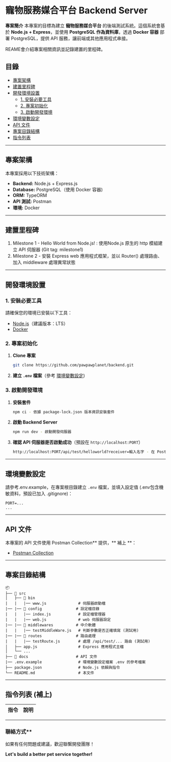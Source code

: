 # 寵物服務媒合平台 Backend Server

 **專案簡介**
本專案的目標為建立 **寵物服務媒合平台** 的後端測試系統。這個系統會基於 **Node.js + Express**，並使用 **PostgreSQL 作為資料庫**，透過 **Docker 容器** 部署 PostgreSQL，提供 API 服務，讓前端或其他應用程式串接。

REAME會介紹專案相關資訊並記錄建置的里程碑。


## 目錄 

- [專案架構](#-專案架構)
- [建置里程碑](#-建置里程碑)
- [開發環境設置](#-開發環境設置)
  - [1. 安裝必要工具](#1-安裝必要工具)
  - [2. 專案初始化](#2-專案初始化)
  - [3. 啟動開發環境](#3-啟動開發環境)
- [環境變數設定](#-環境變數設定)
- [API 文件](#-api-文件)
- [專案目錄結構](#-專案目錄結構)
- [指令列表](#-指令列表)

---

## 專案架構

本專案採用以下技術架構：

- **Backend:** Node.js + Express.js
- **Database:** PostgreSQL（使用 Docker 容器)
- **ORM:** TypeORM
- **API 測試:** Postman
- **環境:** Docker

---

## 建置里程碑
1. Milestone 1 - Hello World from Node.js! : 使用Node.js 原生的 http 模組建立 API 伺服器 (Git tag: milestone1)
2. Milestone 2 - 安裝 Express web 應用程式框架，並以 Router() 處理路由、加入 middleware 處理異常狀態
---

## 開發環境設置

### **1. 安裝必要工具**

請確保您的環境已安裝以下工具：

- [Node.js](https://nodejs.org/)（建議版本：LTS）
- [Docker](https://www.docker.com/)

### **2. 專案初始化**

1. **Clone 專案**
   ```bash
   git clone https://github.com/pawpawplanet/backend.git
   ```
2. **建立 `.env` 檔案**（參考 [環境變數設定](#-環境變數設定))

### **3. 啟動開發環境**
1. **安裝套件**
    ```bash
   npm ci - 依據 package-lock.json 版本資訊安裝套件
   ```
2. **啟動 Backend Server**
   ```bash
   npm run dev - 啟動開發伺服器
   ```

2. **確認 API 伺服器是否啟動成功**（預設在 `http://localhost:PORT`）
    ```bash
   http://localhost:PORT/api/test/helloworld?receiver=輸入名字 - 在 Postman 收到 response 'Hello World to ${receiver}!' 
   ```

---

## 環境變數設定 

請參考.env.example，在專案根目錄建立 `.env` 檔案，並填入設定值 (.env包含機敏資料，預設已加入 .gitignore)： 

```env
PORT=...
...
```

---

## API 文件 

本專案的 API 文件使用 Postman Collection** 提供，** 補上 **：

- [Postman Collection](#) 

---

## 專案目錄結構

```
📦 
├── 📂 src
│   ├── 📂 bin
|   |   |── www.js              # 伺服器啟動檔
|── |── 📂 config               # 設定檔目錄
|   |   |── index.js            # 設定檔管理器
|   |   |── web.js              # web 伺服器設定
|── |── 📂 middlewares          # 中介軟體
|   |   |── testMiddleWare.js   # 判斷參數是否正確填寫 (測試用)
|── |── 📂 routes               # 路由處理
|   |   |── testRoute.js        # 處理 /api/test/... 路由 (測試用)
│   ├── app.js                  # Express 應用程式主檔
│   └── ...
├── 📂 docs                     # API 文件
|── .env.example                # 環境變數設定檔案 .env 的參考檔案
├── package.json                # Node.js 依賴與指令
└── README.md                   # 本文件
```

---

## 指令列表 (**補上**)

| 指令 | 說明 |
|------|------|

---

### 聯絡方式** 
如果有任何問題或建議，歡迎聯繫開發團隊！ 

**Let's build a better pet service together!**